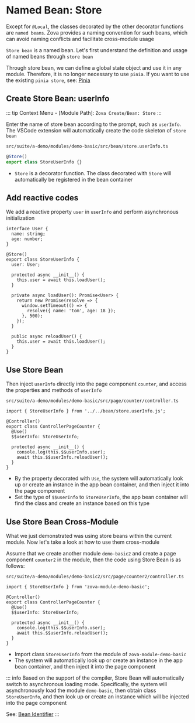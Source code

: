 # Named Bean: Store

Except for `@Local`, the classes decorated by the other decorator functions are `named beans`. Zova provides a naming convention for such beans, which can avoid naming conflicts and facilitate cross-module usage

`Store bean` is a named bean. Let's first understand the definition and usage of named beans through `store bean`

Through store bean, we can define a global state object and use it in any module. Therefore, it is no longer necessary to use `pinia`. If you want to use the existing `pinia store`, see: [Pinia](../../vue/pinia.md)

## Create Store Bean: userInfo

::: tip
Context Menu - [Module Path]: `Zova Create/Bean: Store`
:::

Enter the name of store bean according to the prompt, such as `userInfo`. The VSCode extension will automatically create the code skeleton of `store bean`

`src/suite/a-demo/modules/demo-basic/src/bean/store.userInfo.ts`

```typescript
@Store()
export class StoreUserInfo {}
```

- `Store` is a decorator function. The class decorated with `Store` will automatically be registered in the bean container

## Add reactive codes

We add a reactive property `user` in `userInfo` and perform asynchronous initialization

```typescript{1-4,8-24}
interface User {
  name: string;
  age: number;
}

@Store()
export class StoreUserInfo {
  user: User;

  protected async __init__() {
    this.user = await this.loadUser();
  }

  private async loadUser(): Promise<User> {
    return new Promise(resolve => {
      window.setTimeout(() => {
        resolve({ name: 'tom', age: 18 });
      }, 500);
    });
  }

  public async reloadUser() {
    this.user = await this.loadUser();
  }
}
```

## Use Store Bean

Then inject `userInfo` directly into the page component `counter`, and access the properties and methods of `userInfo`

`src/suite/a-demo/modules/demo-basic/src/page/counter/controller.ts`

```typescript{1,5-6,9-10}
import { StoreUserInfo } from '../../bean/store.userInfo.js';

@Controller()
export class ControllerPageCounter {
  @Use()
  $$userInfo: StoreUserInfo;

  protected async __init__() {
    console.log(this.$$userInfo.user);
    await this.$$userInfo.reloadUser();
  }
}
```

- By the property decorated with `Use`, the system will automatically look up or create an instance in the app bean container, and then inject it into the page component
- Set the type of `$$userInfo` to `StoreUserInfo`, the app bean container will find the class and create an instance based on this type

## Use Store Bean Cross-Module

What we just demonstrated was using store beans within the current module. Now let's take a look at how to use them cross-module

Assume that we create another module `demo-basic2` and create a page component `counter2` in the module, then the code using Store Bean is as follows:

`src/suite/a-demo/modules/demo-basic2/src/page/counter2/controller.ts`

```typescript{1,5-6,9-10}
import { StoreUserInfo } from 'zova-module-demo-basic';

@Controller()
export class ControllerPageCounter {
  @Use()
  $$userInfo: StoreUserInfo;

  protected async __init__() {
    console.log(this.$$userInfo.user);
    await this.$$userInfo.reloadUser();
  }
}
```

- Import class `StoreUserInfo` from the module of `zova-module-demo-basic`
- The system will automatically look up or create an instance in the app bean container, and then inject it into the page component

::: info
Based on the support of the compiler, Store Bean will automatically switch to asynchronous loading mode. Specifically, the system will asynchronously load the module `demo-basic`, then obtain class `StoreUserInfo`, and then look up or create an instance which will be injected into the page component

See: [Bean Identifier](./bean-identifier.md)
:::

